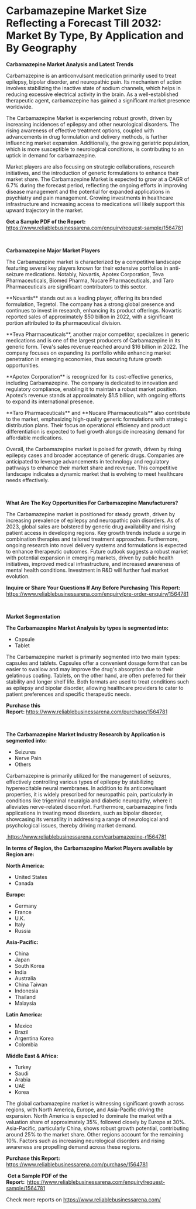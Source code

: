 <p><h1>Carbamazepine Market Size Reflecting a Forecast Till 2032: Market By Type, By Application and By Geography</h1></p><p><strong>Carbamazepine Market Analysis and Latest Trends</strong></p>
<p><p>Carbamazepine is an anticonvulsant medication primarily used to treat epilepsy, bipolar disorder, and neuropathic pain. Its mechanism of action involves stabilizing the inactive state of sodium channels, which helps in reducing excessive electrical activity in the brain. As a well-established therapeutic agent, carbamazepine has gained a significant market presence worldwide.</p><p>The Carbamazepine Market is experiencing robust growth, driven by increasing incidences of epilepsy and other neurological disorders. The rising awareness of effective treatment options, coupled with advancements in drug formulation and delivery methods, is further influencing market expansion. Additionally, the growing geriatric population, which is more susceptible to neurological conditions, is contributing to an uptick in demand for carbamazepine.</p><p>Market players are also focusing on strategic collaborations, research initiatives, and the introduction of generic formulations to enhance their market share. The Carbamazepine Market is expected to grow at a CAGR of 6.7% during the forecast period, reflecting the ongoing efforts in improving disease management and the potential for expanded applications in psychiatry and pain management. Growing investments in healthcare infrastructure and increasing access to medications will likely support this upward trajectory in the market.</p></p>
<p><strong>Get a Sample PDF of the Report:&nbsp;</strong> <a href="https://www.reliablebusinessarena.com/enquiry/request-sample/1564781?utm_campaign=2527&utm_medium=2&utm_source=Github&utm_content=ia&utm_term=08032025&utm_id=carbamazepine">https://www.reliablebusinessarena.com/enquiry/request-sample/1564781</a></p>
<p>&nbsp;</p>
<p><strong>Carbamazepine Major Market Players</strong></p>
<p><p>The Carbamazepine market is characterized by a competitive landscape featuring several key players known for their extensive portfolios in anti-seizure medications. Notably, Novartis, Apotex Corporation, Teva Pharmaceuticals, Biomed Pharma, Nucare Pharmaceuticals, and Taro Pharmaceuticals are significant contributors to this sector.</p><p>**Novartis** stands out as a leading player, offering its branded formulation, Tegretol. The company has a strong global presence and continues to invest in research, enhancing its product offerings. Novartis reported sales of approximately $50 billion in 2022, with a significant portion attributed to its pharmaceutical division.</p><p>**Teva Pharmaceuticals**, another major competitor, specializes in generic medications and is one of the largest producers of Carbamazepine in its generic form. Teva's sales revenue reached around $16 billion in 2022. The company focuses on expanding its portfolio while enhancing market penetration in emerging economies, thus securing future growth opportunities.</p><p>**Apotex Corporation** is recognized for its cost-effective generics, including Carbamazepine. The company is dedicated to innovation and regulatory compliance, enabling it to maintain a robust market position. Apotex’s revenue stands at approximately $1.5 billion, with ongoing efforts to expand its international presence.</p><p>**Taro Pharmaceuticals** and **Nucare Pharmaceuticals** also contribute to the market, emphasizing high-quality generic formulations with strategic distribution plans. Their focus on operational efficiency and product differentiation is expected to fuel growth alongside increasing demand for affordable medications.</p><p>Overall, the Carbamazepine market is poised for growth, driven by rising epilepsy cases and broader acceptance of generic drugs. Companies are anticipated to leverage advancements in technology and regulatory pathways to enhance their market share and revenue. This competitive landscape indicates a dynamic market that is evolving to meet healthcare needs effectively.</p></p>
<p>&nbsp;</p>
<p><strong>What Are The Key Opportunities For Carbamazepine Manufacturers?</strong></p>
<p><p>The Carbamazepine market is positioned for steady growth, driven by increasing prevalence of epilepsy and neuropathic pain disorders. As of 2023, global sales are bolstered by generic drug availability and rising patient access in developing regions. Key growth trends include a surge in combination therapies and tailored treatment approaches. Furthermore, ongoing research into novel delivery systems and formulations is expected to enhance therapeutic outcomes. Future outlook suggests a robust market with potential expansion in emerging markets, driven by public health initiatives, improved medical infrastructure, and increased awareness of mental health conditions. Investment in R&D will further fuel market evolution.</p></p>
<p><strong>Inquire or Share Your Questions If Any Before Purchasing This Report:</strong> <a href="https://www.reliablebusinessarena.com/enquiry/pre-order-enquiry/1564781?utm_campaign=2527&utm_medium=2&utm_source=Github&utm_content=ia&utm_term=08032025&utm_id=carbamazepine">https://www.reliablebusinessarena.com/enquiry/pre-order-enquiry/1564781</a></p>
<p>&nbsp;</p>
<p><strong>Market Segmentation</strong></p>
<p><strong>The Carbamazepine Market Analysis by types is segmented into:</strong></p>
<p><ul><li>Capsule</li><li>Tablet</li></ul></p>
<p><p>The Carbamazepine market is primarily segmented into two main types: capsules and tablets. Capsules offer a convenient dosage form that can be easier to swallow and may improve the drug's absorption due to their gelatinous coating. Tablets, on the other hand, are often preferred for their stability and longer shelf life. Both formats are used to treat conditions such as epilepsy and bipolar disorder, allowing healthcare providers to cater to patient preferences and specific therapeutic needs.</p></p>
<p><strong>Purchase this Report:&nbsp;</strong><a href="https://www.reliablebusinessarena.com/purchase/1564781?utm_campaign=2527&utm_medium=2&utm_source=Github&utm_content=ia&utm_term=08032025&utm_id=carbamazepine">https://www.reliablebusinessarena.com/purchase/1564781</a></p>
<p>&nbsp;</p>
<p><strong>The Carbamazepine Market Industry Research by Application is segmented into:</strong></p>
<p><ul><li>Seizures</li><li>Nerve Pain</li><li>Others</li></ul></p>
<p><p>Carbamazepine is primarily utilized for the management of seizures, effectively controlling various types of epilepsy by stabilizing hyperexcitable neural membranes. In addition to its anticonvulsant properties, it is widely prescribed for neuropathic pain, particularly in conditions like trigeminal neuralgia and diabetic neuropathy, where it alleviates nerve-related discomfort. Furthermore, carbamazepine finds applications in treating mood disorders, such as bipolar disorder, showcasing its versatility in addressing a range of neurological and psychological issues, thereby driving market demand.</p></p>
<p><a href="https://www.reliablebusinessarena.com/carbamazepine-r1564781?utm_campaign=2527&utm_medium=2&utm_source=Github&utm_content=ia&utm_term=08032025&utm_id=carbamazepine">&nbsp;https://www.reliablebusinessarena.com/carbamazepine-r1564781</a></p>
<p><strong>In terms of Region, the Carbamazepine Market Players available by Region are:</strong></p>
<p>
    <p> <strong> North America: </strong>
        <ul>
            <li>United States</li>
            <li>Canada</li>
        </ul>
        </p> 
    <p> <strong> Europe: </strong>
        <ul>
            <li>Germany</li>
            <li>France</li>
            <li>U.K.</li>
            <li>Italy</li>
            <li>Russia</li>
        </ul>
        </p> 
    <p> <strong> Asia-Pacific: </strong>
        <ul>
            <li>China</li>
            <li>Japan</li>
            <li>South Korea</li>
            <li>India</li>
            <li>Australia</li>
            <li>China Taiwan</li>
            <li>Indonesia</li>
            <li>Thailand</li>
            <li>Malaysia</li>
        </ul>
        </p> 
    <p> <strong> Latin America: </strong>
        <ul>
            <li>Mexico</li>
            <li>Brazil</li>
            <li>Argentina Korea</li>
            <li>Colombia</li>
        </ul>
        </p> 
    <p> <strong> Middle East & Africa: </strong>
        <ul>
            <li>Turkey</li>
            <li>Saudi</li>
            <li>Arabia</li>
            <li>UAE</li>
            <li>Korea</li>
        </ul>
    </p>
    </p>
<p><p>The global carbamazepine market is witnessing significant growth across regions, with North America, Europe, and Asia-Pacific driving the expansion. North America is expected to dominate the market with a valuation share of approximately 35%, followed closely by Europe at 30%. Asia-Pacific, particularly China, shows robust growth potential, contributing around 25% to the market share. Other regions account for the remaining 10%. Factors such as increasing neurological disorders and rising awareness are propelling demand across these regions.</p></p>
<p><strong>Purchase this Report: </strong><a href="https://www.reliablebusinessarena.com/purchase/1564781?utm_campaign=2527&utm_medium=2&utm_source=Github&utm_content=ia&utm_term=08032025&utm_id=carbamazepine">https://www.reliablebusinessarena.com/purchase/1564781</a></p>
<p>&nbsp;<strong>Get a Sample PDF of the Report:&nbsp;&nbsp;</strong><a href="https://www.reliablebusinessarena.com/enquiry/request-sample/1564781?utm_campaign=2527&utm_medium=2&utm_source=Github&utm_content=ia&utm_term=08032025&utm_id=carbamazepine">https://www.reliablebusinessarena.com/enquiry/request-sample/1564781</a></p>
<p><strong></strong></p>
<p>Check more reports on <a href="https://www.reliablebusinessarena.com/?utm_campaign=2527&utm_medium=2&utm_source=Github&utm_content=ia&utm_term=08032025&utm_id=carbamazepine">https://www.reliablebusinessarena.com/</a></p>